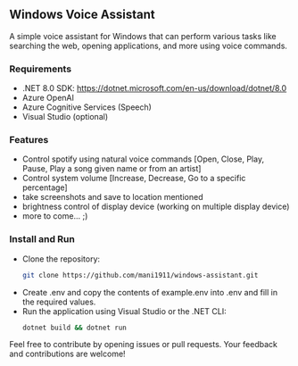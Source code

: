 ## Windows Voice Assistant

A simple voice assistant for Windows that can perform various tasks like searching the web, opening applications, and more using voice commands.

### Requirements
- .NET 8.0 SDK: https://dotnet.microsoft.com/en-us/download/dotnet/8.0
- Azure OpenAI 
- Azure Cognitive Services (Speech)
- Visual Studio (optional)

### Features
- Control spotify using natural voice commands [Open, Close, Play, Pause, Play a song given name or from an artist]
- Control system volume [Increase, Decrease, Go to a specific percentage]
- take screenshots and save to location mentioned
- brightness control of display device (working on multiple display device)
- more to come... ;)


### Install and Run
- Clone the repository:
   ```bash
   git clone https://github.com/mani1911/windows-assistant.git
- Create .env and copy the contents of example.env into .env and fill in the required values.
- Run the application using Visual Studio or the .NET CLI:
   ```bash
   dotnet build && dotnet run
   ```


Feel free to contribute by opening issues or pull requests. Your feedback and contributions are welcome!
